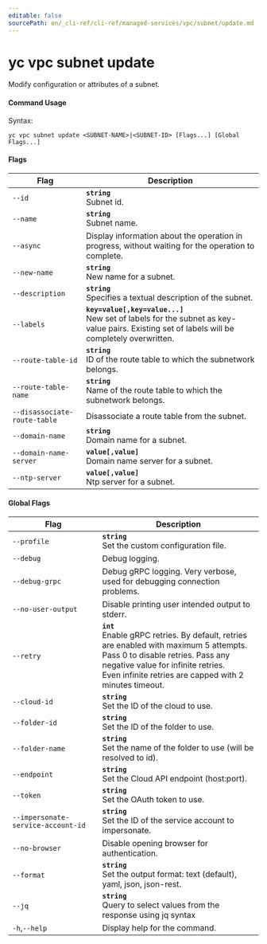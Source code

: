 ```yaml
---
editable: false
sourcePath: en/_cli-ref/cli-ref/managed-services/vpc/subnet/update.md
---
```


# yc vpc subnet update

Modify configuration or attributes of a subnet.

#### Command Usage

Syntax: 

`yc vpc subnet update <SUBNET-NAME>|<SUBNET-ID> [Flags...] [Global Flags...]`

#### Flags

| Flag | Description |
|----|----|
|`--id`|<b>`string`</b><br/>Subnet id.|
|`--name`|<b>`string`</b><br/>Subnet name.|
|`--async`|Display information about the operation in progress, without waiting for the operation to complete.|
|`--new-name`|<b>`string`</b><br/>New name for a subnet.|
|`--description`|<b>`string`</b><br/>Specifies a textual description of the subnet.|
|`--labels`|<b>`key=value[,key=value...]`</b><br/>New set of labels for the subnet as key-value pairs. Existing set of labels will be completely overwritten.|
|`--route-table-id`|<b>`string`</b><br/>ID of the route table to which the subnetwork belongs.|
|`--route-table-name`|<b>`string`</b><br/>Name of the route table to which the subnetwork belongs.|
|`--disassociate-route-table`|Disassociate a route table from the subnet.|
|`--domain-name`|<b>`string`</b><br/>Domain name for a subnet.|
|`--domain-name-server`|<b>`value[,value]`</b><br/>Domain name server for a subnet.|
|`--ntp-server`|<b>`value[,value]`</b><br/>Ntp server for a subnet.|

#### Global Flags

| Flag | Description |
|----|----|
|`--profile`|<b>`string`</b><br/>Set the custom configuration file.|
|`--debug`|Debug logging.|
|`--debug-grpc`|Debug gRPC logging. Very verbose, used for debugging connection problems.|
|`--no-user-output`|Disable printing user intended output to stderr.|
|`--retry`|<b>`int`</b><br/>Enable gRPC retries. By default, retries are enabled with maximum 5 attempts.<br/>Pass 0 to disable retries. Pass any negative value for infinite retries.<br/>Even infinite retries are capped with 2 minutes timeout.|
|`--cloud-id`|<b>`string`</b><br/>Set the ID of the cloud to use.|
|`--folder-id`|<b>`string`</b><br/>Set the ID of the folder to use.|
|`--folder-name`|<b>`string`</b><br/>Set the name of the folder to use (will be resolved to id).|
|`--endpoint`|<b>`string`</b><br/>Set the Cloud API endpoint (host:port).|
|`--token`|<b>`string`</b><br/>Set the OAuth token to use.|
|`--impersonate-service-account-id`|<b>`string`</b><br/>Set the ID of the service account to impersonate.|
|`--no-browser`|Disable opening browser for authentication.|
|`--format`|<b>`string`</b><br/>Set the output format: text (default), yaml, json, json-rest.|
|`--jq`|<b>`string`</b><br/>Query to select values from the response using jq syntax|
|`-h`,`--help`|Display help for the command.|
